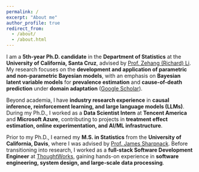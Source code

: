 ```yaml
---
permalink: /
excerpt: "About me"
author_profile: true
redirect_from: 
  - /about/
  - /about.html
---
```



I am a **5th-year Ph.D. candidate** in the **Department of Statistics** at the **University of California, Santa Cruz**, advised by [Prof. Zehang (Richard) Li](https://zehangli.com). My research focuses on the **development and application of parametric and non-parametric Bayesian models**, with an emphasis on **Bayesian latent variable models** for **prevalence estimation** and **cause-of-death prediction** under **domain adaptation** ([Google Scholar](https://scholar.google.com/citations?view_op=list_works&hl=en&hl=en&user=pZsCRpMAAAAJ&inst=1581658869211165550)).

Beyond academia, I have **industry research experience** in **causal inference, reinforcement learning, and large language models (LLMs)**. During my Ph.D., I worked as a **Data Scientist Intern** at **Tencent America** and **Microsoft Azure**, contributing to projects in **treatment effect estimation, online experimentation, and AI/ML infrastructure**.

Prior to my Ph.D., I earned my **M.S. in Statistics** from the **University of California, Davis**, where I was advised by [Prof. James Sharpnack](https://jsharpna.github.io). Before transitioning into research, I worked as a **full-stack Software Development Engineer** at [ThoughtWorks](https://www.thoughtworks.com/en-us), gaining hands-on experience in **software engineering, system design, and large-scale data processing**.
